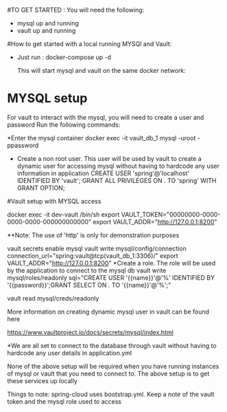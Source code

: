 #TO GET STARTED :
You will need the following:

* mysql up and running
* vault up and running

#How to get started with a local running MYSQl and Vault:

- Just run :
    docker-compose up -d
    
    This will start mysql and vault on the same docker network:
    
# MYSQL setup
   For vault to interact with the mysql, you will need to create a user and password
   Run the following commands:
   
   *Enter the mysql container 
   docker exec -it vault_db_1 mysql -uroot -ppassword
   
   * Create a non root user. This user will be used by vault to create a dynamic user for accessing mysql without having to hardcode any user information in application
   CREATE USER 'spring'@'localhost' IDENTIFIED BY 'vault';
   GRANT ALL PRIVILEGES ON *.* TO 'spring' WITH GRANT OPTION;
   
#Vault setup with MYSQL access 

docker exec -it dev-vault /bin/sh
export VAULT_TOKEN="00000000-0000-0000-0000-000000000000"
export VAULT_ADDR="http://127.0.0.1:8200"

**Note: The use of 'http' is only for demonstration purposes

vault secrets enable mysql
vault write mysql/config/connection connection_url="spring:vault@tcp(vault_db_1:3306)/"
export VAULT_ADDR="http://127.0.0.1:8200"
*Create a role. The role will be used by the application to connect to the mysql db
vault write mysql/roles/readonly sql="CREATE USER '{{name}}'@'%' IDENTIFIED BY '{{password}}';GRANT SELECT ON *.* TO '{{name}}'@'%';"

vault read mysql/creds/readonly

More information on creating dynamic mysql user in vault can be found here

https://www.vaultproject.io/docs/secrets/mysql/index.html

*We are all set to connect to the database through vault without having to hardcode any user details in application.yml

None of the above setup will be required when you have running instances of mysql or vault that you need to connect to. The above setup is to get these services up locally

Things to note:
spring-cloud uses bootstrap.yml.
Keep a note of the vault token and the mysql role used to access 
  
   
    